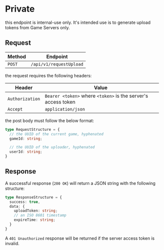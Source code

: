 # Private
this endpoint is internal-use only. It's intended use is to generate upload tokens from Game Servers only.

## Request

| Method |        Endpoint         |
|--------|-------------------------|
| `POST` | `/api/v1/requestUpload` | 

the request requires the following headers:

|     Header      |                             Value                             |
|-----------------|---------------------------------------------------------------|
| `Authorization` | `Bearer <token>` where `<token>` is the server's access token |
| `Accept`        | `application/json`                                            |

the post body must follow the below format:
```ts
type RequestStructure = {
  // the UUID of the current game, hyphenated
  gameId: string;

  // the UUID of the uploader, hyphenated
  userId: string;
}
```

## Response

A successful response (`200 OK`) will return a JSON string with the following structure:

```ts
type ResponseStructure = {
  success: true,
  data: {
    uploadToken: string;
    // an ISO 8601 timestamp
    expireTime: string;
  }
}
```

A `401 Unauthorized` response will be returned if the server access token is invalid.
